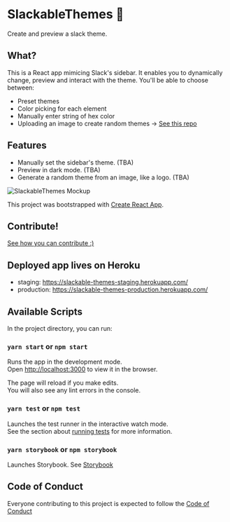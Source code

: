 # SlackableThemes :small_blue_diamond:

Create and preview a slack theme.

## What?

This is a React app mimicing Slack's sidebar. It enables you to dynamically change, preview and interact with the theme.
You'll be able to choose between:

- Preset themes
- Color picking for each element
- Manually enter string of hex color
- Uploading an image to create random themes -> [See this repo](https://github.com/yisselda/not-purple-please)

## Features

- Manually set the sidebar's theme. (TBA)
- Preview in dark mode. (TBA)
- Generate a random theme from an image, like a logo. (TBA)

![SlackableThemes Mockup](https://raw.githubusercontent.com/yisselda/SlackableThemes/assets/SlackableThemesMockUp.png)

This project was bootstrapped with [Create React App](https://github.com/facebook/create-react-app).

## Contribute!

[See how you can contribute :)](CONTRIBUTING.md)

## Deployed app lives on Heroku

- staging: https://slackable-themes-staging.herokuapp.com/
- production: https://slackable-themes-production.herokuapp.com/ 

## Available Scripts

In the project directory, you can run:

### `yarn start` or `npm start`

Runs the app in the development mode.<br />
Open [http://localhost:3000](http://localhost:3000) to view it in the browser.

The page will reload if you make edits.<br />
You will also see any lint errors in the console.

### `yarn test` or `npm test`

Launches the test runner in the interactive watch mode.<br />
See the section about [running tests](https://facebook.github.io/create-react-app/docs/running-tests) for more information.

### `yarn storybook` or `npm storybook`

Launches Storybook.
See [Storybook](https://storybook.js.org/)

## Code of Conduct

Everyone contributing to this project is expected to follow the [Code of Conduct](CODE_OF_CONDUCT.md)
